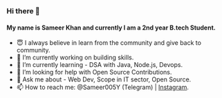 ### Hi there 👋

<!--
**Sameer005Y/Sameer005Y** is a ✨ _special_ ✨ repository because its `README.md` (this file) appears on your GitHub profile.

Here are some ideas to get you started:
-->
#### My name is Sameer Khan and currently I am a 2nd year B.tech Student.

- 😇 I always believe in learn from the community and give back to community.
- 🔭 I’m currently working on building skills.
- 🌱 I’m currently learning - DSA with Java, Node.js, Devops.
- 🤔 I’m looking for help with Open Source Contributions.
- 💬 Ask me about - Web Dev, Scope in IT sector, Open Source.
- 📫 How to reach me: @Sameer005Y (Telegram) | [Instagram](https://www.instagram.com/sameer1389saifi/).
